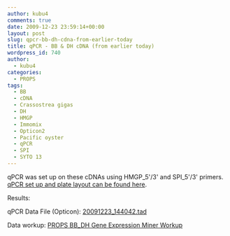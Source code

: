 ```yaml
---
author: kubu4
comments: true
date: 2009-12-23 23:59:14+00:00
layout: post
slug: qpcr-bb-dh-cdna-from-earlier-today
title: qPCR - BB & DH cDNA (from earlier today)
wordpress_id: 740
author:
  - kubu4
categories:
  - PROPS
tags:
  - BB
  - cDNA
  - Crassostrea gigas
  - DH
  - HMGP
  - Immomix
  - Opticon2
  - Pacific oyster
  - qPCR
  - SPI
  - SYTO 13
---
```


qPCR was set up on these cDNAs using HMGP_5'/3' and SPI_5'/3' primers. [qPCR set up and plate layout can be found here](https://eagle.fish.washington.edu/Arabidopsis/Notebook%20Workup%20Files/20091223-02.jpg).

Results:

qPCR Data File (Opticon): [20091223_144042.tad](https://eagle.fish.washington.edu/Arabidopsis/qPCR/Opticon/20091223_144042.tad)

Data workup: [PROPS BB_DH Gene Expression Miner Workup](https://docs.google.com/spreadsheet/ccc?key=0AmS_90rPaQMzdHNfWS1oUHUxNFNwci1zcmhhWjhzZnc&usp=sharing)
